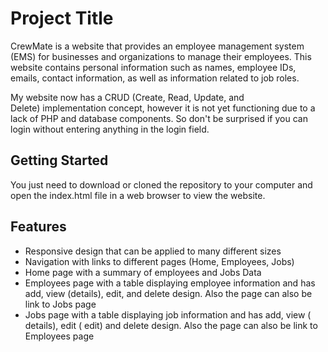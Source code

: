 
# Project Title

CrewMate is a website that provides an employee management system (EMS) for businesses and organizations to manage their employees. This website contains personal information such as names, employee IDs, emails, contact information, as well as information related to job roles.

My website now has a CRUD (Create, Read, Update, and Delete) implementation concept, however it is not yet functioning due to a lack of PHP and database components. So don't be surprised if you can login without entering anything in the login field.
## Getting Started

You just need to download or cloned the repository to your computer and open the index.html file in a web browser to view the website.
## Features

- Responsive design that can be applied to many different sizes
- Navigation with links to different pages (Home, Employees, Jobs)
- Home page with a summary of employees and Jobs Data
- Employees page with a table displaying employee information and has add, view (details), edit, and delete design. Also the page can also be link to Jobs page
- Jobs page with a table displaying job information and has add, view ( details), edit ( edit) and delete design. Also the page can also be link to Employees page
